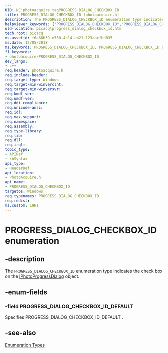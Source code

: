 ```yaml
---
UID: NE:photoacquire.tagPROGRESS_DIALOG_CHECKBOX_ID
title: PROGRESS_DIALOG_CHECKBOX_ID (photoacquire.h)
description: The PROGRESS_DIALOG_CHECKBOX_ID enumeration type indicates the check box on the IPhotoProgressDialog object.
helpviewer_keywords: ["PROGRESS_DIALOG_CHECKBOX_ID","PROGRESS_DIALOG_CHECKBOX_ID enumeration [Picture Acquisition]","PROGRESS_DIALOG_CHECKBOX_ID_DEFAULT","enumeration [Picture Acquisition]","photoacquire/PROGRESS_DIALOG_CHECKBOX_ID","photoacquire/PROGRESS_DIALOG_CHECKBOX_ID_DEFAULT","picacq.progress_dialog_checkbox_id"]
old-location: picacq\progress_dialog_checkbox_id.htm
tech.root: picacq
ms.assetid: f6a66b39-e530-4c14-ab21-123aacfbd035
ms.date: 12/05/2018
ms.keywords: PROGRESS_DIALOG_CHECKBOX_ID, PROGRESS_DIALOG_CHECKBOX_ID enumeration [Picture Acquisition], PROGRESS_DIALOG_CHECKBOX_ID_DEFAULT, enumeration [Picture Acquisition], photoacquire/PROGRESS_DIALOG_CHECKBOX_ID, photoacquire/PROGRESS_DIALOG_CHECKBOX_ID_DEFAULT, picacq.progress_dialog_checkbox_id
f1_keywords:
- photoacquire/PROGRESS_DIALOG_CHECKBOX_ID
dev_langs:
- c++
req.header: photoacquire.h
req.include-header: 
req.target-type: Windows
req.target-min-winverclnt: 
req.target-min-winversvr: 
req.kmdf-ver: 
req.umdf-ver: 
req.ddi-compliance: 
req.unicode-ansi: 
req.idl: 
req.max-support: 
req.namespace: 
req.assembly: 
req.type-library: 
req.lib: 
req.dll: 
req.irql: 
topic_type:
- APIRef
- kbSyntax
api_type:
- HeaderDef
api_location:
- PhotoAcquire.h
api_name:
- PROGRESS_DIALOG_CHECKBOX_ID
targetos: Windows
req.typenames: PROGRESS_DIALOG_CHECKBOX_ID
req.redist: 
ms.custom: 19H1
---
```


# PROGRESS_DIALOG_CHECKBOX_ID enumeration


## -description



The <code>PROGRESS_DIALOG_CHECKBOX_ID</code> enumeration type indicates the check box on the <a href="https://docs.microsoft.com/windows/desktop/api/photoacquire/nn-photoacquire-iphotoprogressdialog">IPhotoProgressDialog</a> object.




## -enum-fields




### -field PROGRESS_DIALOG_CHECKBOX_ID_DEFAULT

Specifies PROGRESS_DIALOG_CHECKBOX_ID_DEFAULT .


## -see-also




<a href="https://docs.microsoft.com/previous-versions/windows/desktop/acquisition/enumeration-types">Enumeration Types</a>
 

 

